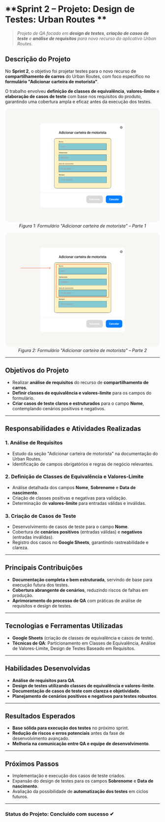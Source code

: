 # **Sprint 2 – Projeto: Design de Testes: Urban Routes **

> *Projeto de QA focado em **design de testes**, **criação de casos de teste** e **análise de requisitos** para novo recurso do aplicativo Urban Routes.*

## **Descrição do Projeto**
No **Sprint 2**, o objetivo foi projetar testes para o novo recurso de **compartilhamento de carros** do Urban Routes, com foco específico no **formulário "Adicionar carteira de motorista"**.  

O trabalho envolveu **definição de classes de equivalência**, **valores-limite** e **elaboração de casos de teste** com base nos requisitos do produto, garantindo uma cobertura ampla e eficaz antes da execução dos testes.  

<p align="center">
  <img src="https://github.com/Jheimys/assets/blob/master/sp2-form1.png" alt="Urban Routes - Formulário Adicionar Carteira de Motorista (Parte 1)" width="600"/>
  <br>
  <em>Figura 1: Formulário "Adicionar carteira de motorista" – Parte 1</em>
</p>

<p align="center">
  <img src="https://github.com/Jheimys/assets/blob/master/sp2-form2.png" alt="Urban Routes - Formulário Adicionar Carteira de Motorista (Parte 2)" width="600"/>
  <br>
  <em>Figura 2: Formulário "Adicionar carteira de motorista" – Parte 2</em>
</p>

---

## **Objetivos do Projeto**
- Realizar **análise de requisitos** do recurso de **compartilhamento de carros**.  
- **Definir classes de equivalência e valores-limite** para os campos do formulário.  
- **Criar casos de teste claros e estruturados** para o campo **Nome**, contemplando cenários positivos e negativos.  

---

## **Responsabilidades e Atividades Realizadas**
### **1. Análise de Requisitos**
- Estudo da seção "Adicionar carteira de motorista" na documentação do Urban Routes.  
- Identificação de campos obrigatórios e regras de negócio relevantes.  

### **2. Definição de Classes de Equivalência e Valores-Limite**
- Análise detalhada dos campos **Nome**, **Sobrenome** e **Data de nascimento**.  
- Criação de classes positivas e negativas para validação.  
- Determinação de **valores-limite** para entradas válidas e inválidas.  

### **3. Criação de Casos de Teste**
- Desenvolvimento de casos de teste para o campo **Nome**.  
- Cobertura de **cenários positivos** (entradas válidas) e **negativos** (entradas inválidas).  
- Registro dos casos no **Google Sheets**, garantindo rastreabilidade e clareza.  

---

## **Principais Contribuições**
- **Documentação completa e bem estruturada**, servindo de base para execução futura dos testes.  
- **Cobertura abrangente de cenários**, reduzindo riscos de falhas em produção.  
- **Aprimoramento do processo de QA** com práticas de análise de requisitos e design de testes.  

---

## **Tecnologias e Ferramentas Utilizadas**
- **Google Sheets** (criação de classes de equivalência e casos de teste).  
- **Técnicas de QA**: Particionamento em Classes de Equivalência, Análise de Valores-Limite, Design de Testes Baseado em Requisitos.  

---

## **Habilidades Desenvolvidas**
- **Análise de requisitos para QA**.  
- **Design de testes utilizando classes de equivalência e valores-limite**.  
- **Documentação de casos de teste com clareza e objetividade**.  
- **Planejamento de cenários positivos e negativos para testes robustos**.  

---

## **Resultados Esperados**
- **Base sólida para execução dos testes** no próximo sprint.  
- **Redução de riscos e erros potenciais** antes da fase de desenvolvimento avançado.  
- **Melhoria na comunicação entre QA e equipe de desenvolvimento**.  

---

## **Próximos Passos**
- Implementação e execução dos casos de teste criados.  
- Expansão do design de testes para os campos **Sobrenome** e **Data de nascimento**.  
- Avaliação da possibilidade de **automatização dos testes** em ciclos futuros.  

---

### **Status do Projeto:** Concluído com sucesso ✔
